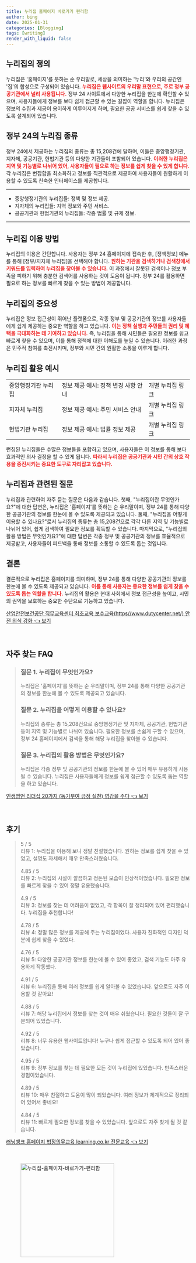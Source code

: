 ```yaml
---
title: 누리집 홈페이지 바로가기 편리함
author: bing
date: 2025-01-31
categories: [Blogging]
tags: [writing]
render_with_liquid: false
---
```



<h2 id='누리집의 정의'>누리집의 정의</h2>

<p>누리집은 '홈페이지'를 뜻하는 순 우리말로, 세상을 의미하는 '누리'와 우리의 공간인 '집'의 합성으로 구성되어 있습니다. <b><span style="color: #ee2323;">누리집은 웹사이트의 우리말 표현으로, 주로 정부 공공기관에서 널리 사용됩니다.</span></b> 정부 24 사이트에서 다양한 누리집을 한눈에 확인할 수 있으며, 사용자들에게 정보를 보다 쉽게 접근할 수 있는 길잡이 역할을 합니다. 누리집은 정보의 수집과 제공이 용이하게 이루어지게 하며, 필요한 공공 서비스를 쉽게 찾을 수 있도록 설계되어 있습니다.</p>

<h2 id='정부 24의 누리집 종류'>정부 24의 누리집 종류</h2>

<p>정부 24에서 제공하는 누리집의 종류는 총 15,208건에 달하며, 이들은 중앙행정기관, 지자체, 공공기관, 헌법기관 등의 다양한 기관들이 포함되어 있습니다. <b><span style="color: #ee2323;">이러한 누리집은 지역 및 기능별로 나뉘어 있어, 사용자들이 필요로 하는 정보를 쉽게 찾을 수 있게 합니다.</span></b> 각 누리집은 번잡함을 최소화하고 정보를 직관적으로 제공하여 사용자들이 원활하게 이용할 수 있도록 친숙한 인터페이스를 제공합니다.</p>

<hr />

<ul>
    <li>중앙행정기관의 누리집들: 정책 및 정보 제공.</li>
    <li>지자체의 누리집들: 지역 정보와 주민 서비스.</li>
    <li>공공기관과 헌법기관의 누리집들: 각종 법률 및 규제 정보.</li>
</ul>

<hr />

<h2 id='누리집 이용 방법'>누리집 이용 방법</h2>

<p>누리집의 이용은 간단합니다. 사용자는 정부 24 홈페이지에 접속한 후, [정책정보] 메뉴를 통해 [정부/지자체 누리집]을 선택해야 합니다. <b><span style="color: #ee2323;">원하는 기관을 검색하거나 검색창에서 키워드를 입력하여 누리집을 찾아볼 수 있습니다.</span></b> 이 과정에서 잘못된 검색이나 정보 부족을 피하기 위해 충분한 검색어를 사용하는 것이 도움이 됩니다. 정부 24를 활용하면 필요로 하는 정보를 빠르게 찾을 수 있는 방법이 제공합니다.</p>

<h2 id='누리집의 중요성'>누리집의 중요성</h2>

<p>누리집은 정보 접근성이 뛰어난 플랫폼으로, 각종 정부 및 공공기관의 정보를 사용자들에게 쉽게 제공하는 중요한 역할을 하고 있습니다. <b><span style="color: #ee2323;">이는 정책 실행과 주민들의 권리 및 혜택을 극대화하는 데 기여하고 있습니다.</span></b> 즉, 누리집을 통해 시민들은 필요한 정보를 쉽고 빠르게 찾을 수 있으며, 이를 통해 정책에 대한 이해도를 높일 수 있습니다. 이러한 과정은 민주적 참여를 촉진시키며, 정부와 시민 간의 원활한 소통을 이루게 합니다.</p>

<h2 id='누리집 활용 예시'>누리집 활용 예시</h2>

<table>
    <tr>
        <td>중앙행정기관 누리집</td>
        <td>정보 제공 예시: 정책 변경 사항 안내</td>
        <td>개별 누리집 링크</td>
    </tr>
    <tr>
        <td>지자체 누리집</td>
        <td>정보 제공 예시: 주민 서비스 안내</td>
        <td>개별 누리집 링크</td>
    </tr>
    <tr>
        <td>헌법기관 누리집</td>
        <td>정보 제공 예시: 법률 정보 제공</td>
        <td>개별 누리집 링크</td>
    </tr>
</table>

<p>런칭된 누리집들은 수많은 정보들을 포함하고 있으며, 사용자들은 이 정보를 통해 보다 효과적인 의사 결정을 할 수 있게 됩니다. <b><span style="color: #ee2323;">따라서 누리집은 공공기관과 시민 간의 상호 작용을 증진시키는 중요한 도구로 자리잡고 있습니다.</span></b></p>

<h2 id='누리집과 관련된 질문'>누리집과 관련된 질문</h2>

<p>누리집과 관련하여 자주 묻는 질문은 다음과 같습니다. 첫째, "누리집이란 무엇인가요?"에 대한 답변은, 누리집은 '홈페이지'를 뜻하는 순 우리말이며, 정부 24를 통해 다양한 공공기관의 정보를 한눈에 볼 수 있도록 제공되고 있습니다. 둘째, "누리집을 어떻게 이용할 수 있나요?"로서 누리집의 종류는 총 15,208건으로 각각 다른 지역 및 기능별로 나뉘어 있어, 쉽게 검색하여 필요한 정보를 획득할 수 있습니다. 마지막으로, "누리집의 활용 방법은 무엇인가요?"에 대한 답변은 각종 정부 및 공공기관의 정보를 효율적으로 제공받고, 사용자들이 피드백을 통해 정보를 소통할 수 있도록 돕는 것입니다.</p>

<h2 id='결론'>결론</h2>

<p>결론적으로 누리집은 홈페이지를 의미하며, 정부 24를 통해 다양한 공공기관의 정보를 한눈에 볼 수 있도록 제공되고 있습니다. <b><span style="color: #ee2323;">이를 통해 사용자는 중요한 정보를 쉽게 찾을 수 있도록 돕는 역할을 합니다.</span></b> 누리집의 활용은 현대 사회에서 정보 접근성을 높이고, 시민의 권익을 보호하는 중요한 수단으로 기능하고 있습니다.</p>


<p><a class="click-button" title="산업안전보건공단 직무교육센터 최초교육 보수교육(https//www.dutycenter.net/) 안전 의식 강화" href="https://24nara.github.io/posts/%EC%82%B0%EC%97%85%EC%95%88%EC%A0%84%EB%B3%B4%EA%B1%B4%EA%B3%B5%EB%8B%A8-%EC%A7%81%EB%AC%B4%EA%B5%90%EC%9C%A1%EC%84%BC%ED%84%B0-%EC%B5%9C%EC%B4%88%EA%B5%90%EC%9C%A1-%EB%B3%B4%EC%88%98%EA%B5%90%EC%9C%A1(httpswww.dutycenter.net)-%EC%95%88%EC%A0%84-%EC%9D%98%EC%8B%9D-%EA%B0%95%ED%99%94/" rel="dofollow">산업안전보건공단 직무교육센터 최초교육 보수교육(https//www.dutycenter.net/) 안전 의식 강화 👈 보기</a></p><br>
<h2 id='자주_찾는_FAQ'>자주 찾는 FAQ</h2>
<div itemscope="" itemtype="https://schema.org/FAQPage"> 
<blockquote> 
<div itemscope="" itemprop="mainEntity" itemtype="https://schema.org/Question"> 
<h3 itemprop="name">질문 1. 누리집이 무엇인가요?</h3> 
<div itemscope="" itemprop="acceptedAnswer" itemtype="https://schema.org/Answer"> 
<span itemprop="text"> 
<p>누리집은 '홈페이지'를 뜻하는 순 우리말이며, 정부 24를 통해 다양한 공공기관의 정보를 한눈에 볼 수 있도록 제공되고 있습니다.</p> 
</span> 
</div> 
</div> 
<div itemscope="" itemprop="mainEntity" itemtype="https://schema.org/Question"> 
<h3 itemprop="name">질문 2. 누리집을 어떻게 이용할 수 있나요?</h3> 
<div itemscope="" itemprop="acceptedAnswer" itemtype="https://schema.org/Answer"> 
<span itemprop="text"> 
<p>누리집의 종류는 총 15,208건으로 중앙행정기관 및 지자체, 공공기관, 헌법기관 등이 지역 및 기능별로 나뉘어 있습니다. 필요한 정보를 손쉽게 구할 수 있으며, 정부 24 홈페이지에서 검색을 통해 해당 누리집을 찾아볼 수 있습니다.</p> 
</span> 
</div> 
</div> 
<div itemscope="" itemprop="mainEntity" itemtype="https://schema.org/Question"> 
<h3 itemprop="name">질문 3. 누리집의 활용 방법은 무엇인가요?</h3> 
<div itemscope="" itemprop="acceptedAnswer" itemtype="https://schema.org/Answer"> 
<span itemprop="text"> 
<p>누리집은 각종 정부 및 공공기관의 정보를 한눈에 볼 수 있어 매우 유용하게 사용될 수 있습니다. 누리집은 사용자들에게 정보를 쉽게 접근할 수 있도록 돕는 역할을 하고 있습니다.</p> 
</span> 
</div> 
</div> 
</blockquote> 
</div>
<p><a class="click-button" title="인생명언 리더십 20가지 (동기부여 긍정 실천) 영감을 주다" href="https://24nara.github.io/posts/%EC%9D%B8%EC%83%9D%EB%AA%85%EC%96%B8-%EB%A6%AC%EB%8D%94%EC%8B%AD-20%EA%B0%80%EC%A7%80-(%EB%8F%99%EA%B8%B0%EB%B6%80%EC%97%AC-%EA%B8%8D%EC%A0%95-%EC%8B%A4%EC%B2%9C)-%EC%98%81%EA%B0%90%EC%9D%84-%EC%A3%BC%EB%8B%A4/" rel="dofollow">인생명언 리더십 20가지 (동기부여 긍정 실천) 영감을 주다 👈 보기</a></p><br>
<h2 id='후기'>후기</h2>
<div itemscope itemtype="https://schema.org/Product">
  <blockquote>
  <div itemprop="review" itemscope itemtype="https://schema.org/Review">
      <div itemprop="reviewRating" itemscope itemtype="https://schema.org/Rating"> <span itemprop="ratingValue">5</span> / <span itemprop="bestRating">5</span> </div>
      <span itemprop="reviewBody">리뷰 1: 누리집을 이용해 보니 정말 친절했습니다. 원하는 정보를 쉽게 찾을 수 있었고, 설명도 자세해서 매우 만족스러웠습니다.</span>
  </div>
  <br>
  <div itemprop="review" itemscope itemtype="https://schema.org/Review">
      <div itemprop="reviewRating" itemscope itemtype="https://schema.org/Rating"> <span itemprop="ratingValue">4.85</span> / <span itemprop="bestRating">5</span> </div>
      <span itemprop="reviewBody">리뷰 2: 누리집의 시설이 깔끔하고 정돈된 모습이 인상적이었습니다. 필요한 정보를 빠르게 찾을 수 있어 정말 유용했습니다.</span>
  </div>
  <br>
  <div itemprop="review" itemscope itemtype="https://schema.org/Review">
      <div itemprop="reviewRating" itemscope itemtype="https://schema.org/Rating"> <span itemprop="ratingValue">4.9</span> / <span itemprop="bestRating">5</span> </div>
      <span itemprop="reviewBody">리뷰 3: 정보를 찾는 데 어려움이 없었고, 각 항목이 잘 정리되어 있어 편리했습니다. 누리집을 추천합니다!</span>
  </div>
  <br>
  <div itemprop="review" itemscope itemtype="https://schema.org/Review">
      <div itemprop="reviewRating" itemscope itemtype="https://schema.org/Rating"> <span itemprop="ratingValue">4.78</span> / <span itemprop="bestRating">5</span> </div>
      <span itemprop="reviewBody">리뷰 4: 정말 많은 정보를 제공해 주는 누리집이었다. 사용자 친화적인 디자인 덕분에 쉽게 찾을 수 있었다.</span>
  </div>
  <br>
  <div itemprop="review" itemscope itemtype="https://schema.org/Review">
      <div itemprop="reviewRating" itemscope itemtype="https://schema.org/Rating"> <span itemprop="ratingValue">4.76</span> / <span itemprop="bestRating">5</span> </div>
      <span itemprop="reviewBody">리뷰 5: 다양한 공공기관 정보를 한눈에 볼 수 있어 좋았고, 검색 기능도 아주 유용하게 작동했다.</span>
  </div>
  <br>
  <div itemprop="review" itemscope itemtype="https://schema.org/Review">
      <div itemprop="reviewRating" itemscope itemtype="https://schema.org/Rating"> <span itemprop="ratingValue">4.91</span> / <span itemprop="bestRating">5</span> </div>
      <span itemprop="reviewBody">리뷰 6: 누리집을 통해 여러 정보를 쉽게 알아볼 수 있었습니다. 앞으로도 자주 이용할 것 같아요!</span>
  </div>
  <br>
  <div itemprop="review" itemscope itemtype="https://schema.org/Review">
      <div itemprop="reviewRating" itemscope itemtype="https://schema.org/Rating"> <span itemprop="ratingValue">4.88</span> / <span itemprop="bestRating">5</span> </div>
      <span itemprop="reviewBody">리뷰 7: 해당 누리집에서 정보를 찾는 것이 매우 쉬웠습니다. 필요한 것들이 잘 구분되어 있었습니다.</span>
  </div>
  <br>
  <div itemprop="review" itemscope itemtype="https://schema.org/Review">
      <div itemprop="reviewRating" itemscope itemtype="https://schema.org/Rating"> <span itemprop="ratingValue">4.92</span> / <span itemprop="bestRating">5</span> </div>
      <span itemprop="reviewBody">리뷰 8: 너무 유용한 웹사이트입니다! 누구나 쉽게 접근할 수 있도록 되어 있어 좋았습니다.</span>
  </div>
  <br>
  <div itemprop="review" itemscope itemtype="https://schema.org/Review">
      <div itemprop="reviewRating" itemscope itemtype="https://schema.org/Rating"> <span itemprop="ratingValue">4.95</span> / <span itemprop="bestRating">5</span> </div>
      <span itemprop="reviewBody">리뷰 9: 정부 정보를 찾는 데 필요한 모든 것이 누리집에 있었습니다. 만족스러운 경험이었습니다.</span>
  </div>
  <br>
  <div itemprop="review" itemscope itemtype="https://schema.org/Review">
      <div itemprop="reviewRating" itemscope itemtype="https://schema.org/Rating"> <span itemprop="ratingValue">4.89</span> / <span itemprop="bestRating">5</span> </div>
      <span itemprop="reviewBody">리뷰 10: 매우 친절하고 도움이 많이 되었습니다. 여러 정보가 체계적으로 정리되어 있어서 좋네요!</span>
  </div>
  <br>
  <div itemprop="review" itemscope itemtype="https://schema.org/Review">
      <div itemprop="reviewRating" itemscope itemtype="https://schema.org/Rating"> <span itemprop="ratingValue">4.84</span> / <span itemprop="bestRating">5</span> </div>
      <span itemprop="reviewBody">리뷰 11: 빠르게 필요한 정보를 찾을 수 있었습니다. 앞으로도 자주 찾게 될 것 같습니다.</span>
  </div>
  </blockquote>
</div>
<p><a class="click-button" title="러닝뱅크 홈페이지 법정의무교육 learning.co.kr 전문교육" href="https://24nara.github.io/posts/%EB%9F%AC%EB%8B%9D%EB%B1%85%ED%81%AC-%ED%99%88%ED%8E%98%EC%9D%B4%EC%A7%80-%EB%B2%95%EC%A0%95%EC%9D%98%EB%AC%B4%EA%B5%90%EC%9C%A1-learning.co.kr-%EC%A0%84%EB%AC%B8%EA%B5%90%EC%9C%A1/" rel="dofollow">러닝뱅크 홈페이지 법정의무교육 learning.co.kr 전문교육 👈 보기</a></p><br>
<figure class="image"><img src="https://24nara.github.io/assets/img/thumbnail/누리집-홈페이지-바로가기-편리함.webp" alt="누리집-홈페이지-바로가기-편리함" width="256" height="256"></figure>